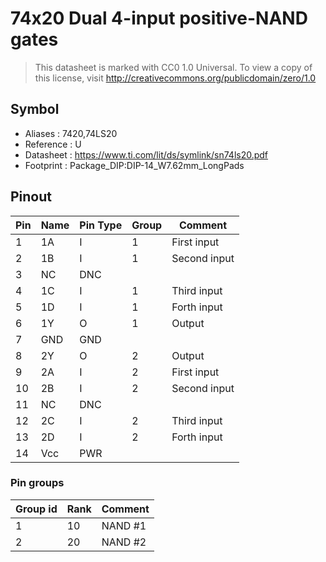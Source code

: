 # 74x20 Dual 4-input positive-NAND gates

> This datasheet is marked with CC0 1.0
> Universal. To view a copy of this license, visit
> http://creativecommons.org/publicdomain/zero/1.0

## Symbol

* Aliases : 7420,74LS20
* Reference : U
* Datasheet : https://www.ti.com/lit/ds/symlink/sn74ls20.pdf
* Footprint : Package_DIP:DIP-14_W7.62mm_LongPads

## Pinout

|Pin|Name|Pin Type|Group|Comment|
|---|---|---|---|---|
|1|1A|I|1|First input|
|2|1B|I|1|Second input|
|3|NC|DNC|||
|4|1C|I|1|Third input|
|5|1D|I|1|Forth input|
|6|1Y|O|1|Output|
|7|GND|GND|||
|8|2Y|O|2|Output|
|9|2A|I|2|First input|
|10|2B|I|2|Second input|
|11|NC|DNC|||
|12|2C|I|2|Third input|
|13|2D|I|2|Forth input|
|14|Vcc|PWR|||

### Pin groups

|Group id|Rank|Comment|
|---|---|---|
|1|10|NAND #1|
|2|20|NAND #2|

